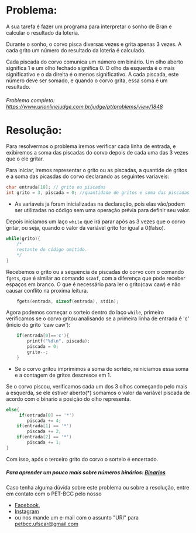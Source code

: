 # Problema:

 A sua tarefa é fazer um programa para interpretar o sonho de Bran e calcular o resultado da loteria.

Durante o sonho, o corvo pisca diversas vezes e grita apenas 3 vezes. A cada grito um número do resultado da loteria é calculado.

Cada piscada do corvo comunica um número em binário. Um olho aberto significa 1 e um olho fechado significa 0. O olho da esquerda é o mais significativo e o da direita é o menos significativo. A cada piscada, este número deve ser somado, e quando o corvo grita, essa soma é um resultado.


###### Problema completo: https://www.urionlinejudge.com.br/judge/pt/problems/view/1848

# Resolução:
Para resolvermos o problema iremos verificar cada linha de entrada, e exibiremos a soma das piscadas do corvo depois de cada uma das 3 vezes que o ele gritar.

Para iniciar, iremos representar o grito ou as piscadas, a quantide de gritos e a soma das picasdas do corvo declarando as seguintes variaveis:
```c
char entrada[10]; // grito ou piscadas
int grito = 3, piscada = 0; //quantidade de gritos e soma das piscadas
```

* As variaveis ja foram inicializadas na declaração, pois elas vão/podem ser utilizadas no código sem uma operação prévia para definir seu valor.

Depois iniciamos um laço `while` que irá parar após as 3 vezes que o corvo gritar, ou seja, quando o valor da variável grito for igual a 0(falso). 
```c
while(grito){
	/*
	restante do código omitido.
	*/
}
```

Recebemos o grito ou a sequencia de piscadas do corvo com o comando `fgets`, que é similar ao comando `scanf`, com a diferença que pode receber espaços em branco. O que é necessário para ler o grito(caw caw) e não causar conflito na proxima leitura.
```c
	fgets(entrada, sizeof(entrada), stdin);
```

Agora podemos começar o sorteio dentro do laço `while`, primeiro verificamos se o corvo gritou analisando se a primeira linha de entrada é 'c' (inicio do grito 'caw caw'):
```c
	if(entrada[0]=='c'){
		printf("%d\n", piscada);
		piscada = 0;
		grito--;
	}
```
* Se o corvo gritou imprimimos a soma do sorteio, reiniciamos essa soma e a contagem de gritos descresce em 1.

Se o corvo piscou, verificamos cada um dos 3 olhos começando pelo mais a esquerda, se ele estiver aberto(*) somamos o valor da variável piscada de acordo com o binario a posição do olho representa.
```c
else{
	 if(entrada[0] == '*')
		piscada += 4;
	if(entrada[1] == '*')
		piscada += 2;
	if(entrada[2] == '*')
		piscada += 1;
}
```
Com isso, após o terceiro grito do corvo o sorteio é encerrado. 

##### Para aprender um pouco mais sobre números binários: [Binarios](https://brasilescola.uol.com.br/matematica/sistema-numeracao-binaria.htm)

Caso tenha alguma dúvida sobre este problema ou sobre a resolução, entre em contato com o PET-BCC pelo nosso
* [Facebook](https://www.facebook.com/petbcc/),
* [Instagram](https://www.instagram.com/petbcc.ufscar/)
* ou nos mande um e-mail com o assunto "URI" para  petbcc.ufscar@gmail.com